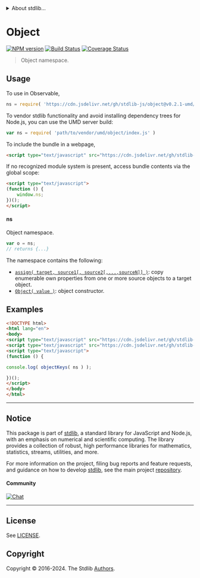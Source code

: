 <!--

@license Apache-2.0

Copyright (c) 2022 The Stdlib Authors.

Licensed under the Apache License, Version 2.0 (the "License");
you may not use this file except in compliance with the License.
You may obtain a copy of the License at

   http://www.apache.org/licenses/LICENSE-2.0

Unless required by applicable law or agreed to in writing, software
distributed under the License is distributed on an "AS IS" BASIS,
WITHOUT WARRANTIES OR CONDITIONS OF ANY KIND, either express or implied.
See the License for the specific language governing permissions and
limitations under the License.

-->


<details>
  <summary>
    About stdlib...
  </summary>
  <p>We believe in a future in which the web is a preferred environment for numerical computation. To help realize this future, we've built stdlib. stdlib is a standard library, with an emphasis on numerical and scientific computation, written in JavaScript (and C) for execution in browsers and in Node.js.</p>
  <p>The library is fully decomposable, being architected in such a way that you can swap out and mix and match APIs and functionality to cater to your exact preferences and use cases.</p>
  <p>When you use stdlib, you can be absolutely certain that you are using the most thorough, rigorous, well-written, studied, documented, tested, measured, and high-quality code out there.</p>
  <p>To join us in bringing numerical computing to the web, get started by checking us out on <a href="https://github.com/stdlib-js/stdlib">GitHub</a>, and please consider <a href="https://opencollective.com/stdlib">financially supporting stdlib</a>. We greatly appreciate your continued support!</p>
</details>

# Object

[![NPM version][npm-image]][npm-url] [![Build Status][test-image]][test-url] [![Coverage Status][coverage-image]][coverage-url] <!-- [![dependencies][dependencies-image]][dependencies-url] -->

> Object namespace.



<section class="usage">

## Usage

To use in Observable,

```javascript
ns = require( 'https://cdn.jsdelivr.net/gh/stdlib-js/object@v0.2.1-umd/browser.js' )
```

To vendor stdlib functionality and avoid installing dependency trees for Node.js, you can use the UMD server build:

```javascript
var ns = require( 'path/to/vendor/umd/object/index.js' )
```

To include the bundle in a webpage,

```html
<script type="text/javascript" src="https://cdn.jsdelivr.net/gh/stdlib-js/object@v0.2.1-umd/browser.js"></script>
```

If no recognized module system is present, access bundle contents via the global scope:

```html
<script type="text/javascript">
(function () {
    window.ns;
})();
</script>
```

#### ns

Object namespace.

```javascript
var o = ns;
// returns {...}
```

The namespace contains the following:

<!-- <toc pattern="*"> -->

<div class="namespace-toc">

-   <span class="signature">[`assign( target, source1[, source2[,...,sourceN]] )`][@stdlib/object/assign]</span><span class="delimiter">: </span><span class="description">copy enumerable own properties from one or more source objects to a target object.</span>
-   <span class="signature">[`Object( value )`][@stdlib/object/ctor]</span><span class="delimiter">: </span><span class="description">object constructor.</span>

</div>

<!-- </toc> -->

</section>

<!-- /.usage -->

<section class="examples">

## Examples

<!-- TODO: better examples -->

<!-- eslint no-undef: "error" -->

```html
<!DOCTYPE html>
<html lang="en">
<body>
<script type="text/javascript" src="https://cdn.jsdelivr.net/gh/stdlib-js/utils/keys@umd/browser.js"></script>
<script type="text/javascript" src="https://cdn.jsdelivr.net/gh/stdlib-js/object@v0.2.1-umd/browser.js"></script>
<script type="text/javascript">
(function () {

console.log( objectKeys( ns ) );

})();
</script>
</body>
</html>
```

</section>

<!-- /.examples -->

<!-- Section for related `stdlib` packages. Do not manually edit this section, as it is automatically populated. -->

<section class="related">

</section>

<!-- /.related -->

<!-- Section for all links. Make sure to keep an empty line after the `section` element and another before the `/section` close. -->


<section class="main-repo" >

* * *

## Notice

This package is part of [stdlib][stdlib], a standard library for JavaScript and Node.js, with an emphasis on numerical and scientific computing. The library provides a collection of robust, high performance libraries for mathematics, statistics, streams, utilities, and more.

For more information on the project, filing bug reports and feature requests, and guidance on how to develop [stdlib][stdlib], see the main project [repository][stdlib].

#### Community

[![Chat][chat-image]][chat-url]

---

## License

See [LICENSE][stdlib-license].


## Copyright

Copyright &copy; 2016-2024. The Stdlib [Authors][stdlib-authors].

</section>

<!-- /.stdlib -->

<!-- Section for all links. Make sure to keep an empty line after the `section` element and another before the `/section` close. -->

<section class="links">

[npm-image]: http://img.shields.io/npm/v/@stdlib/object.svg
[npm-url]: https://npmjs.org/package/@stdlib/object

[test-image]: https://github.com/stdlib-js/object/actions/workflows/test.yml/badge.svg?branch=v0.2.1
[test-url]: https://github.com/stdlib-js/object/actions/workflows/test.yml?query=branch:v0.2.1

[coverage-image]: https://img.shields.io/codecov/c/github/stdlib-js/object/main.svg
[coverage-url]: https://codecov.io/github/stdlib-js/object?branch=main

<!--

[dependencies-image]: https://img.shields.io/david/stdlib-js/object.svg
[dependencies-url]: https://david-dm.org/stdlib-js/object/main

-->

[chat-image]: https://img.shields.io/gitter/room/stdlib-js/stdlib.svg
[chat-url]: https://app.gitter.im/#/room/#stdlib-js_stdlib:gitter.im

[stdlib]: https://github.com/stdlib-js/stdlib

[stdlib-authors]: https://github.com/stdlib-js/stdlib/graphs/contributors

[umd]: https://github.com/umdjs/umd
[es-module]: https://developer.mozilla.org/en-US/docs/Web/JavaScript/Guide/Modules

[deno-url]: https://github.com/stdlib-js/object/tree/deno
[deno-readme]: https://github.com/stdlib-js/object/blob/deno/README.md
[umd-url]: https://github.com/stdlib-js/object/tree/umd
[umd-readme]: https://github.com/stdlib-js/object/blob/umd/README.md
[esm-url]: https://github.com/stdlib-js/object/tree/esm
[esm-readme]: https://github.com/stdlib-js/object/blob/esm/README.md
[branches-url]: https://github.com/stdlib-js/object/blob/main/branches.md

[stdlib-license]: https://raw.githubusercontent.com/stdlib-js/object/main/LICENSE

<!-- <toc-links> -->

[@stdlib/object/assign]: https://github.com/stdlib-js/object/tree/main/assign

[@stdlib/object/ctor]: https://github.com/stdlib-js/object/tree/main/ctor

<!-- </toc-links> -->

</section>

<!-- /.links -->
